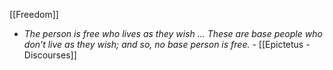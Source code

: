 [[Freedom]]
- *The person is free who lives as they wish ... These are base people who don’t live as they wish; and so, no base person is free.* - [[Epictetus - Discourses]]